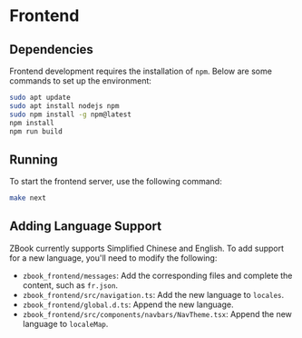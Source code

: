 # Frontend

## Dependencies

Frontend development requires the installation of `npm`. Below are some commands to set up the environment:

```bash
sudo apt update
sudo apt install nodejs npm
sudo npm install -g npm@latest
npm install
npm run build
```

## Running

To start the frontend server, use the following command:

```bash
make next
```

## Adding Language Support

ZBook currently supports Simplified Chinese and English. To add support for a new language, you'll need to modify the following:

- `zbook_frontend/messages`: Add the corresponding files and complete the content, such as `fr.json`.
- `zbook_frontend/src/navigation.ts`: Add the new language to `locales`.
- `zbook_frontend/global.d.ts`: Append the new language.
- `zbook_frontend/src/components/navbars/NavTheme.tsx`: Append the new language to `localeMap`.
